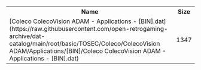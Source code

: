 <table>
<tr><th>Name</th><th>Size</th></tr>
<tr><td>[Coleco ColecoVision ADAM - Applications - [BIN].dat](https://raw.githubusercontent.com/open-retrogaming-archive/dat-catalog/main/root/basic/TOSEC/Coleco/ColecoVision ADAM/Applications/[BIN]/Coleco ColecoVision ADAM - Applications - [BIN].dat)</td><td>1347</td></tr>
</table>
